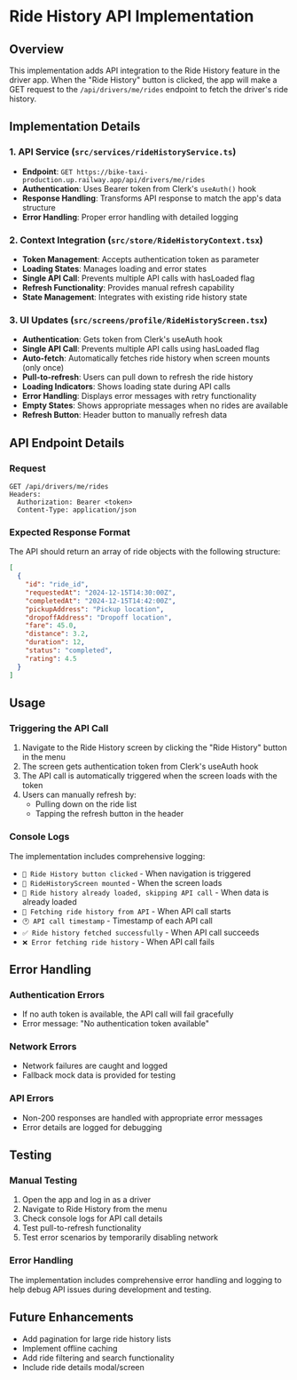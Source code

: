 # Ride History API Implementation

## Overview
This implementation adds API integration to the Ride History feature in the driver app. When the "Ride History" button is clicked, the app will make a GET request to the `/api/drivers/me/rides` endpoint to fetch the driver's ride history.

## Implementation Details

### 1. API Service (`src/services/rideHistoryService.ts`)
- **Endpoint**: `GET https://bike-taxi-production.up.railway.app/api/drivers/me/rides`
- **Authentication**: Uses Bearer token from Clerk's `useAuth()` hook
- **Response Handling**: Transforms API response to match the app's data structure
- **Error Handling**: Proper error handling with detailed logging

### 2. Context Integration (`src/store/RideHistoryContext.tsx`)
- **Token Management**: Accepts authentication token as parameter
- **Loading States**: Manages loading and error states
- **Single API Call**: Prevents multiple API calls with hasLoaded flag
- **Refresh Functionality**: Provides manual refresh capability
- **State Management**: Integrates with existing ride history state

### 3. UI Updates (`src/screens/profile/RideHistoryScreen.tsx`)
- **Authentication**: Gets token from Clerk's useAuth hook
- **Single API Call**: Prevents multiple API calls using hasLoaded flag
- **Auto-fetch**: Automatically fetches ride history when screen mounts (only once)
- **Pull-to-refresh**: Users can pull down to refresh the ride history
- **Loading Indicators**: Shows loading state during API calls
- **Error Handling**: Displays error messages with retry functionality
- **Empty States**: Shows appropriate messages when no rides are available
- **Refresh Button**: Header button to manually refresh data

## API Endpoint Details

### Request
```
GET /api/drivers/me/rides
Headers:
  Authorization: Bearer <token>
  Content-Type: application/json
```

### Expected Response Format
The API should return an array of ride objects with the following structure:
```json
[
  {
    "id": "ride_id",
    "requestedAt": "2024-12-15T14:30:00Z",
    "completedAt": "2024-12-15T14:42:00Z",
    "pickupAddress": "Pickup location",
    "dropoffAddress": "Dropoff location",
    "fare": 45.0,
    "distance": 3.2,
    "duration": 12,
    "status": "completed",
    "rating": 4.5
  }
]
```

## Usage

### Triggering the API Call
1. Navigate to the Ride History screen by clicking the "Ride History" button in the menu
2. The screen gets authentication token from Clerk's useAuth hook
3. The API call is automatically triggered when the screen loads with the token
4. Users can manually refresh by:
   - Pulling down on the ride list
   - Tapping the refresh button in the header

### Console Logs
The implementation includes comprehensive logging:
- `🚀 Ride History button clicked` - When navigation is triggered
- `📱 RideHistoryScreen mounted` - When the screen loads
- `📱 Ride history already loaded, skipping API call` - When data is already loaded
- `🔄 Fetching ride history from API` - When API call starts
- `🕐 API call timestamp` - Timestamp of each API call
- `✅ Ride history fetched successfully` - When API call succeeds
- `❌ Error fetching ride history` - When API call fails

## Error Handling

### Authentication Errors
- If no auth token is available, the API call will fail gracefully
- Error message: "No authentication token available"

### Network Errors
- Network failures are caught and logged
- Fallback mock data is provided for testing

### API Errors
- Non-200 responses are handled with appropriate error messages
- Error details are logged for debugging

## Testing

### Manual Testing
1. Open the app and log in as a driver
2. Navigate to Ride History from the menu
3. Check console logs for API call details
4. Test pull-to-refresh functionality
5. Test error scenarios by temporarily disabling network

### Error Handling
The implementation includes comprehensive error handling and logging to help debug API issues during development and testing.

## Future Enhancements
- Add pagination for large ride history lists
- Implement offline caching
- Add ride filtering and search functionality
- Include ride details modal/screen 